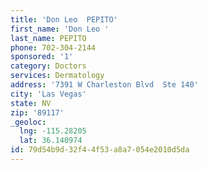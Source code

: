 ```yaml
---
title: 'Don Leo  PEPITO'
first_name: 'Don Leo '
last_name: PEPITO
phone: 702-304-2144
sponsored: '1'
category: Doctors
services: Dermatology
address: '7391 W Charleston Blvd  Ste 140'
city: 'Las Vegas'
state: NV
zip: '89117'
_geoloc:
  lng: -115.28205
  lat: 36.140974
id: 79d54b9d-32f4-4f53-a8a7-054e2010d5da
---
```

